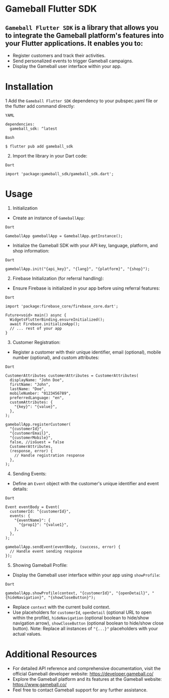 # Gameball Flutter SDK
## `Gameball Flutter SDK` is a library that allows you to integrate the Gameball platform's features into your Flutter applications. It enables you to:

* Register customers and track their activities.
* Send personalized events to trigger Gameball campaigns.
* Display the Gameball user interface within your app.

# Installation
1 Add the `Gameball Flutter SDK` dependency to your pubspec.yaml file or the flutter add command directly:
```
YAML

dependencies:
  gameball_sdk: ^latest
```
```
Bash

$ flutter pub add gameball_sdk
```
2. Import the library in your Dart code:
```
Dart

import 'package:gameball_sdk/gameball_sdk.dart';
```

# Usage
1. Initialization
* Create an instance of `GameballApp`:
```
Dart

GameballApp gameballApp = GameballApp.getInstance();
```
* Initialize the Gameball SDK with your API key, language, platform, and shop information:
```
Dart

gameballApp.init("{api_key}", "{lang}", "{platform}", "{shop}");
```
2. Firebase Initialization (for referral handling):
* Ensure Firebase is initialized in your app before using referral features:
```
Dart

import 'package:firebase_core/firebase_core.dart';

Future<void> main() async {
  WidgetsFlutterBinding.ensureInitialized();
  await Firebase.initializeApp();
  // ... rest of your app
}
```
3. Customer Registration:
* Register a customer with their unique identifier, email (optional), mobile number (optional), and custom attributes:
```
Dart

CustomerAttributes customerAttributes = CustomerAttributes(
  displayName: "John Doe",
  firstName: "John",
  lastName: "Doe",
  mobileNumber: "0123456789",
  preferredLanguage: "en",
  customAttributes: {
    "{key}": "{value}",
  },
);

gameballApp.registerCustomer(
  "{customerId}",
  "{customerEmail}",
  "{customerMobile}",
  false, //isGuest = false
  CustomerAttributes,
  (response, error) {
    // Handle registration response
  },
);
```
4. Sending Events:
* Define an `Event` object with the customer's unique identifier and event details:
```
Dart

Event eventBody = Event(
  customerId: "{customerId}",
  events: {
    "{eventName}": {
      "{prop1}": "{value1}",
    },
  },
);

gameballApp.sendEvent(eventBody, (success, error) {
  // Handle event sending response
});
```
5. Showing Gameball Profile:
* Display the Gameball user interface within your app using `showProfile`:
```
Dart

gameballApp.showProfile(context, "{customerId}", "{openDetail}", "{hideNavigation}", "{showCloseButton}");
```
* Replace `context` with the current build context.
* Use placeholders for `customerId`, `openDetail` (optional URL to open within the profile), `hideNavigation` (optional boolean to hide/show navigation arrow), `showCloseButton` (optional boolean to hide/show close button).
  Note: Replace all instances of `"{...}"` placeholders with your actual values.

# Additional Resources
* For detailed API reference and comprehensive documentation, visit the official Gameball developer website: https://developer.gameball.co/
* Explore the Gameball platform and its features at the Gameball website: https://www.gameball.co/
* Feel free to contact Gameball support for any further assistance.